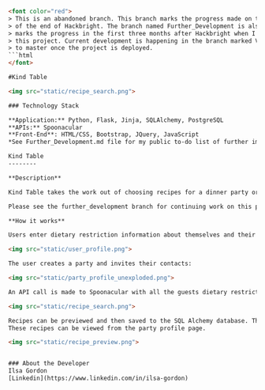 ```html
<font color="red">
> This is an abandoned branch. This branch marks the progress made on this project as
> of the end of Hackbright. The branch named Further_Development is also abandoned, that
> marks the progress in the first three months after Hackbright when I wasn't focusing on 
> this project. Current development is happening in the branch marked V2 and will be pushed 
> to master once the project is deployed.
```html
</font>

#Kind Table

<img src="static/recipe_search.png">

### Technology Stack

**Application:** Python, Flask, Jinja, SQLAlchemy, PostgreSQL    
**APIs:** Spoonacular  
**Front-End**: HTML/CSS, Bootstrap, JQuery, JavaScript
*See Further_Development.md file for my public to-do list of further improvements to this project*

Kind Table
--------

**Description**

Kind Table takes the work out of choosing recipes for a dinner party or holiday event by managing your friends dietary preferences and presenting recipes that would work for all.

Please see the further_development branch for continuing work on this project and the .md file Further_Development.md for where I am in the process now. This is a learning project, created for the final project while attending Hackbright Academy. Let the learning/experimenting continue!

**How it works**

Users enter dietary restriction information about themselves and their contacts into webforms served by a Flask app, which populate a Postgres database using SQLAlchemy:

<img src="static/user_profile.png">

The user creates a party and invites their contacts:

<img src="static/party_profile_unexploded.png">

An API call is made to Spoonacular with all the guests dietary restrictions collated and then recipes are presented to the user. Recipe limiters such as diet type, intolerances/allergies and ingredients to avoid can be deselected and the search rerun. 

<img src="static/recipe_search.png">

Recipes can be previewed and then saved to the SQL Alchemy database. The dietary restrictions that were used to run the search are also saved.
These recipes can be viewed from the party profile page. 

<img src="static/recipe_preview.png">


### About the Developer    
Ilsa Gordon 
[Linkedin](https://www.linkedin.com/in/ilsa-gordon)    